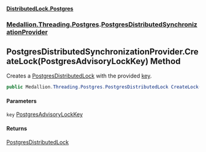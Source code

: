 #### [DistributedLock.Postgres](README.md 'README')
### [Medallion.Threading.Postgres](Medallion.Threading.Postgres.md 'Medallion.Threading.Postgres').[PostgresDistributedSynchronizationProvider](PostgresDistributedSynchronizationProvider.md 'Medallion.Threading.Postgres.PostgresDistributedSynchronizationProvider')

## PostgresDistributedSynchronizationProvider.CreateLock(PostgresAdvisoryLockKey) Method

Creates a [PostgresDistributedLock](PostgresDistributedLock.md 'Medallion.Threading.Postgres.PostgresDistributedLock') with the provided [key](PostgresDistributedSynchronizationProvider.CreateLock.GJPVJ6V91GLdKcIfqFwqeA.md#Medallion.Threading.Postgres.PostgresDistributedSynchronizationProvider.CreateLock(Medallion.Threading.Postgres.PostgresAdvisoryLockKey).key 'Medallion.Threading.Postgres.PostgresDistributedSynchronizationProvider.CreateLock(Medallion.Threading.Postgres.PostgresAdvisoryLockKey).key').

```csharp
public Medallion.Threading.Postgres.PostgresDistributedLock CreateLock(Medallion.Threading.Postgres.PostgresAdvisoryLockKey key);
```
#### Parameters

<a name='Medallion.Threading.Postgres.PostgresDistributedSynchronizationProvider.CreateLock(Medallion.Threading.Postgres.PostgresAdvisoryLockKey).key'></a>

`key` [PostgresAdvisoryLockKey](PostgresAdvisoryLockKey.md 'Medallion.Threading.Postgres.PostgresAdvisoryLockKey')

#### Returns
[PostgresDistributedLock](PostgresDistributedLock.md 'Medallion.Threading.Postgres.PostgresDistributedLock')
